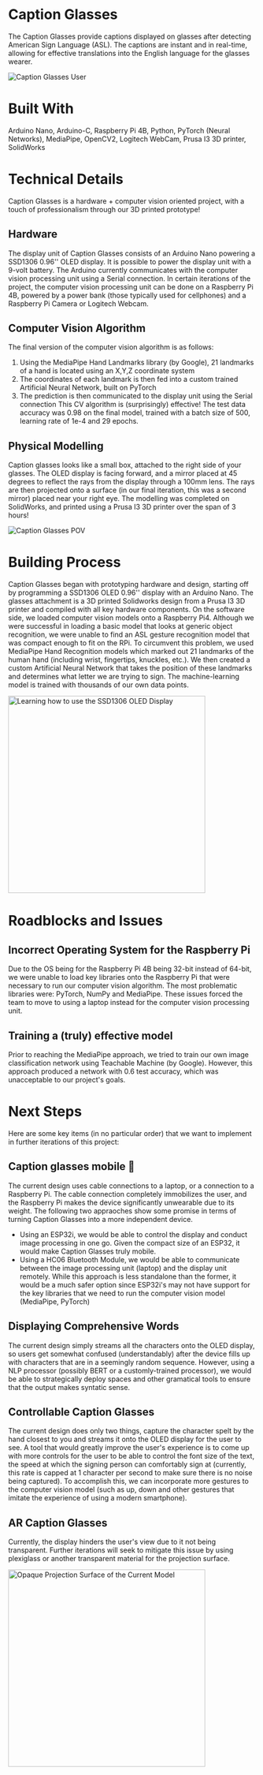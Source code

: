 # Caption Glasses
The Caption Glasses provide captions displayed on glasses after detecting American Sign Language (ASL). The captions are instant and in real-time, allowing for effective translations into the English language for the glasses wearer.

![Caption Glasses User](images/test.jpg)

# Built With
Arduino Nano, Arduino-C, Raspberry Pi 4B, Python, PyTorch (Neural Networks), MediaPipe, OpenCV2, Logitech WebCam, Prusa I3 3D printer, SolidWorks

# Technical Details
Caption Glasses is a hardware + computer vision oriented project, with a touch of professionalism through our 3D printed prototype!
## Hardware
The display unit of Caption Glasses consists of an Arduino Nano powering a SSD1306 0.96'' OLED display. It is possible to power the display unit with a 9-volt battery. The Arduino currently communicates with the computer vision processing unit using a Serial connection. In certain iterations of the project, the computer vision processing unit can be done on a Raspberry Pi 4B, powered by a power bank (those typically used for cellphones) and a Raspberry Pi Camera or Logitech Webcam. 
## Computer Vision Algorithm
The final version of the computer vision algorithm is as follows:
1. Using the MediaPipe Hand Landmarks library (by Google), 21 landmarks of a hand is located using an X,Y,Z coordinate system
2. The coordinates of each landmark is then fed into a custom trained Artificial Neural Network, built on PyTorch
3. The prediction is then communicated to the display unit using the Serial connection
This CV algorithm is (surprisingly) effective! The test data accuracy was 0.98 on the final model, trained with a batch size of 500, learning rate of 1e-4 and 29 epochs.
## Physical Modelling
Caption glasses looks like a small box, attached to the right side of your glasses. The OLED display is facing forward, and a mirror placed at 45 degrees to reflect the rays from the display through a 100mm lens. The rays are then projected onto a surface (in our final iteration, this was a second mirror) placed near your right eye. The modelling was completed on SolidWorks, and printed using a Prusa I3 3D printer over the span of 3 hours!

![Caption Glasses POV](images/rightSide.jpg)

# Building Process
Caption Glasses began with prototyping hardware and design, starting off by programming a SSD1306 OLED 0.96'' display with an Arduino Nano. The glasses attachment is a 3D printed Solidworks design from a Prusa I3 3D printer and compiled with all key hardware components. On the software side, we loaded computer vision models onto a Raspberry Pi4. Although we were successful in loading a basic model that looks at generic object recognition, we were unable to find an ASL gesture recognition model that was compact enough to fit on the RPi. To circumvent this problem, we used MediaPipe Hand Recognition models which marked out 21 landmarks of the human hand (including wrist, fingertips, knuckles, etc.). We then created a custom Artificial Neural Network that takes the position of these landmarks and determines what letter we are trying to sign. The machine-learning model is trained with thousands of our own data points.

<img src="images/testing.jpg" alt="Learning how to use the SSD1306 OLED Display" width="400"/>

# Roadblocks and Issues
## Incorrect Operating System for the Raspberry Pi
Due to the OS being for the Raspberry Pi 4B being 32-bit instead of 64-bit, we were unable to load key libraries onto the Raspberry Pi that were necessary to run our computer vision algorithm. The most problematic libraries were: PyTorch, NumPy and MediaPipe. These issues forced the team to move to using a laptop instead for the computer vision processing unit.
## Training a (truly) effective model
Prior to reaching the MediaPipe approach, we tried to train our own image classification network using Teachable Machine (by Google). However, this approach produced a network with 0.6 test accuracy, which was unacceptable to our project's goals. 

# Next Steps
Here are some key items (in no particular order) that we want to implement in further iterations of this project:
## Caption glasses mobile 🤳
The current design uses cable connections to a laptop, or a connection to a Raspberry Pi. The cable connection completely immobilizes the user, and the Raspberry Pi makes the device significantly unwearable due to its weight. The following two appraoches show some promise in terms of turning Caption Glasses into a more independent device.
- Using an ESP32i, we would be able to control the display and conduct image processing in one go. Given the compact size of an ESP32, it would make Caption Glasses truly mobile.
- Using a HC06 Bluetooth Module, we would be able to communicate between the image processing unit (laptop) and the display unit remotely. While this approach is less standalone than the former, it would be a much safer option since ESP32i's may not have support for the key libraries that we need to run the computer vision model (MediaPipe, PyTorch)
## Displaying Comprehensive Words
The current design simply streams all the characters onto the OLED display, so users get somewhat confused (understandably) after the device fills up with characters that are in a seemingly random sequence. However, using a NLP processor (possibly BERT or a customly-trained processor), we would be able to strategically deploy spaces and other gramatical tools to ensure that the output makes syntatic sense.
## Controllable Caption Glasses
The current design does only two things, capture the character spelt by the hand closest to you and streams it onto the OLED display for the user to see. A tool that would greatly improve the user's experience is to come up with more controls for the user to be able to control the font size of the text, the speed at which the signing person can comfortably sign at (currently, this rate is capped at 1 character per second to make sure there is no noise being captured). To accomplish this, we can incorporate more gestures to the computer vision model (such as up, down and other gestures that imitate the experience of using a modern smartphone).
## AR Caption Glasses
Currently, the display hinders the user's view due to it not being transparent. Further iterations will seek to mitigate this issue by using plexiglass or another transparent material for the projection surface. 

<img src="images/front.jpg" alt="Opaque Projection Surface of the Current Model" width="400"/>


